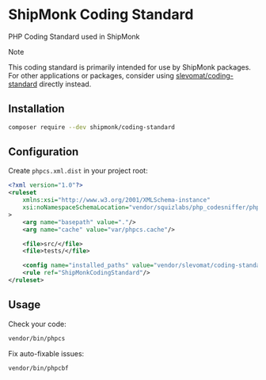 # ShipMonk Coding Standard

PHP Coding Standard used in ShipMonk

> [!NOTE]
> This coding standard is primarily intended for use by ShipMonk packages. For other applications or packages, consider using [slevomat/coding-standard](https://github.com/slevomat/coding-standard) directly instead.

## Installation

```bash
composer require --dev shipmonk/coding-standard
```

## Configuration

Create `phpcs.xml.dist` in your project root:

```xml
<?xml version="1.0"?>
<ruleset
    xmlns:xsi="http://www.w3.org/2001/XMLSchema-instance"
    xsi:noNamespaceSchemaLocation="vendor/squizlabs/php_codesniffer/phpcs.xsd"
>
    <arg name="basepath" value="."/>
    <arg name="cache" value="var/phpcs.cache"/>

    <file>src/</file>
    <file>tests/</file>

    <config name="installed_paths" value="vendor/slevomat/coding-standard,vendor/shipmonk/coding-standard"/>
    <rule ref="ShipMonkCodingStandard"/>
</ruleset>
```

## Usage

Check your code:
```bash
vendor/bin/phpcs
```

Fix auto-fixable issues:
```bash
vendor/bin/phpcbf
```
